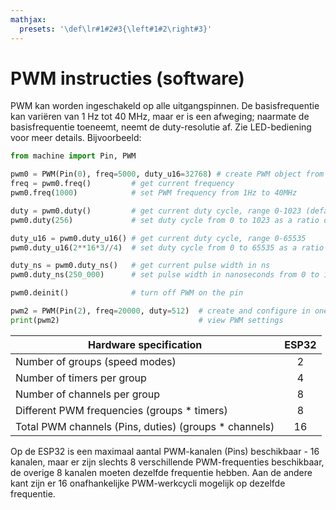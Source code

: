 ```yaml
---
mathjax:
  presets: '\def\lr#1#2#3{\left#1#2\right#3}'
---
```


# PWM instructies (software)

PWM kan worden ingeschakeld op alle uitgangspinnen. De basisfrequentie kan variëren van 1 Hz tot 40 MHz, maar er is een afweging; naarmate de basisfrequentie toeneemt, neemt de duty-resolutie af. Zie LED-bediening voor meer details. Bijvoorbeeld:

```python
from machine import Pin, PWM

pwm0 = PWM(Pin(0), freq=5000, duty_u16=32768) # create PWM object from a pin
freq = pwm0.freq()         # get current frequency
pwm0.freq(1000)            # set PWM frequency from 1Hz to 40MHz

duty = pwm0.duty()         # get current duty cycle, range 0-1023 (default 512, 50%)
pwm0.duty(256)             # set duty cycle from 0 to 1023 as a ratio duty/1023, (now 25%)

duty_u16 = pwm0.duty_u16() # get current duty cycle, range 0-65535
pwm0.duty_u16(2**16*3//4)  # set duty cycle from 0 to 65535 as a ratio duty_u16/65535, (now 75%)

duty_ns = pwm0.duty_ns()   # get current pulse width in ns
pwm0.duty_ns(250_000)      # set pulse width in nanoseconds from 0 to 1_000_000_000/freq, (now 25%)

pwm0.deinit()              # turn off PWM on the pin

pwm2 = PWM(Pin(2), freq=20000, duty=512)  # create and configure in one go
print(pwm2)                               # view PWM settings
```

| Hardware specification | ESP32 |
| ----------- |:------------:|
| Number of groups (speed modes)        | 2    | 
| Number of timers per group    | 4           | 
| Number of channels per group  | 8   |
| Different PWM frequencies (groups * timers)  | 8   |
| Total PWM channels (Pins, duties) (groups * channels)  | 16   |


Op de ESP32 is een maximaal aantal PWM-kanalen (Pins) beschikbaar - 16 kanalen, maar er zijn slechts 8 verschillende PWM-frequenties beschikbaar, de overige 8 kanalen moeten dezelfde frequentie hebben. Aan de andere kant zijn er 16 onafhankelijke PWM-werkcycli mogelijk op dezelfde frequentie.
